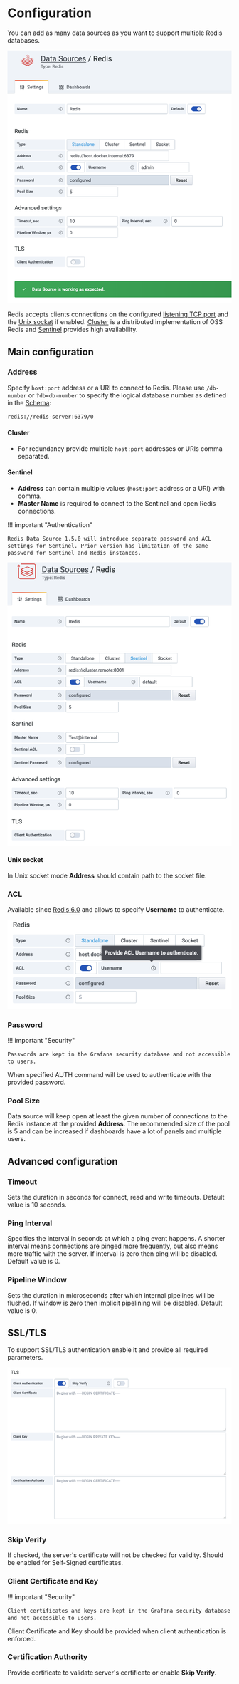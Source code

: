 # Configuration

You can add as many data sources as you want to support multiple Redis databases.

![Datasource](../images/redis-datasource/config/config-editor.png)

Redis accepts clients connections on the configured [listening TCP port](#standalone) and the [Unix socket](#unix-socket) if enabled. [Cluster](#cluster) is a distributed implementation of OSS Redis and [Sentinel](#sentinel) provides high availability.

## Main configuration

### Address

Specify `host:port` address or a URI to connect to Redis. Please use `/db-number` or `?db=db-number` to specify the logical database number as defined in the [Schema](https://www.iana.org/assignments/uri-schemes/prov/redis):

```bash
redis://redis-server:6379/0
```

#### Cluster

- For redundancy provide multiple `host:port` addresses or URIs comma separated.

#### Sentinel

- **Address** can contain multiple values (`host:port` address or a URI) with comma.
- **Master Name** is required to connect to the Sentinel and open Redis connections.

!!! important "Authentication"

    Redis Data Source 1.5.0 will introduce separate password and ACL settings for Sentinel. Prior version has limitation of the same password for Sentinel and Redis instances.

![Sentinel configuration](../images/redis-datasource/config/sentinel.png)

#### Unix socket

In Unix socket mode **Address** should contain path to the socket file.

### ACL

Available since [Redis 6.0](https://redis.io/topics/acl) and allows to specify **Username** to authenticate.

![ACL enabled](../images/redis-datasource/config/acl.png)

### Password

!!! important "Security"

    Passwords are kept in the Grafana security database and not accessible to users.

When specified AUTH command will be used to authenticate with the provided password.

### Pool Size

Data source will keep open at least the given number of connections to the Redis instance at the provided **Address**. The recommended size of the pool is 5 and can be increased if dashboards have a lot of panels and multiple users.

## Advanced configuration

### Timeout

Sets the duration in seconds for connect, read and write timeouts. Default value is 10 seconds.

### Ping Interval

Specifies the interval in seconds at which a ping event happens. A shorter interval means connections are pinged more frequently, but also means more traffic with the server. If interval is zero then ping will be disabled. Default value is 0.

### Pipeline Window

Sets the duration in microseconds after which internal pipelines will be flushed. If window is zero then implicit pipelining will be disabled. Default value is 0.

## SSL/TLS

To support SSL/TLS authentication enable it and provide all required parameters.

![TLS enabled](../images/redis-datasource/config/tls.png)

### Skip Verify

If checked, the server's certificate will not be checked for validity. Should be enabled for Self-Signed certificates.

### Client Certificate and Key

!!! important "Security"

    Client certificates and keys are kept in the Grafana security database and not accessible to users.

Client Certificate and Key should be provided when client authentication is enforced.

### Certification Authority

Provide certificate to validate server's certificate or enable **Skip Verify**.
